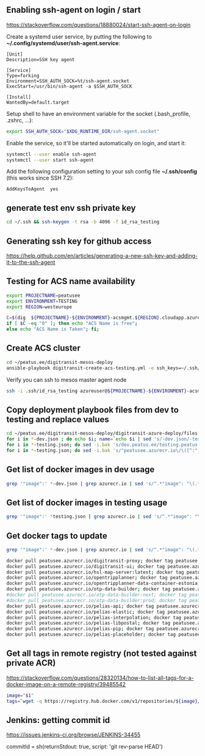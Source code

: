 ## Enabling ssh-agent on login / start

https://stackoverflow.com/questions/18880024/start-ssh-agent-on-login

Create a systemd user service, by putting the following to **~/.config/systemd/user/ssh-agent.service**:

```
[Unit]
Description=SSH key agent

[Service]
Type=forking
Environment=SSH_AUTH_SOCK=%t/ssh-agent.socket
ExecStart=/usr/bin/ssh-agent -a $SSH_AUTH_SOCK

[Install]
WantedBy=default.target
```

Setup shell to have an environment variable for the socket (.bash_profile, .zshrc, ...):

```bash
export SSH_AUTH_SOCK="$XDG_RUNTIME_DIR/ssh-agent.socket"
```

Enable the service, so it'll be started automatically on login, and start it:

```bash
systemctl --user enable ssh-agent
systemctl --user start ssh-agent
```

Add the following configuration setting to your ssh config file **~/.ssh/config** (this works since SSH 7.2):

```
AddKeysToAgent  yes
```


## generate test env ssh private key

```bash
cd ~/.ssh && ssh-keygen -t rsa -b 4096 -f id_rsa_testing
```

## Generating ssh key for github access

https://help.github.com/en/articles/generating-a-new-ssh-key-and-adding-it-to-the-ssh-agent

## Testing for ACS name availability

```bash
export PROJECTNAME=peatusee
export ENVIRONMENT=TESTING
export REGION=westeurope

C=$(dig  ${PROJECTNAME}-${ENVIRONMENT}-acsmgmt.${REGION}.cloudapp.azure.com +short | wc -l)
if [ $C -eq "0" ]; then echo "ACS Name is free"; 
else echo "ACS Name is Taken"; fi;
```

## Create ACS cluster

```bash
cd ~/peatus.ee/digitransit-mesos-deploy
ansible-playbook digitransit-create-acs-testing.yml -e ssh_keys=~/.ssh/id_rsa_testing.pub
```

Verify you can ssh to mesos master agent node

```bash
ssh -i .ssh/id_rsa_testing azureuser@${PROJECTNAME}-${ENVIRONMENT}-acsmgmt.${REGION}.cloudapp.azure.com

```


## Copy deployment playbook files from dev to testing and replace values

```bash
cd ~/peatus.ee/digitransit-mesos-deploy/digitransit-azure-deploy/files
for i in *-dev.json ; do echo $i; name=`echo $i | sed 's/-dev.json/-testing.json/g;'`; echo $name ; cp $i $name; done 
for i in *-testing.json; do sed -i.bak 's/dev.peatus.ee/testing.peatus.ee/g' $i; done 
for i in *-testing.json; do sed -i.bak 's/"peatusee.azurecr.io\/\([^:"]*\)\+\(:[^"]\+\)*"/"peatusee.azurecr.io\/\1:testing"/g' $i ; done
```

## Get list of docker images in dev usage

```bash
grep '"image":' *-dev.json | grep azurecr.io | sed 's/^.*"image": "\(.*\)\+".*$/\1/g' | sort |uniq
```

## Get list of docker images in testing usage

```bash
grep '"image":' *testing.json | grep azurecr.io | sed 's/^.*"image": "\(.*\)\+".*$/\1/g' | sort |uniq
```

## Get docker tags to update

```bash
grep '"image":' *-dev.json | grep azurecr.io | sed 's/^.*"image": "\(.*\)\+".*$/\1/g' | sort |uniq | sed 's/^\([^:]*\)\+\(.*\)$/docker pull \0; docker tag \0 \1:testing; docker push \1:testing/g'

docker pull peatusee.azurecr.io/digitransit-proxy; docker tag peatusee.azurecr.io/digitransit-proxy peatusee.azurecr.io/digitransit-proxy:testing; docker push peatusee.azurecr.io/digitransit-proxy:testing
docker pull peatusee.azurecr.io/digitransit-ui; docker tag peatusee.azurecr.io/digitransit-ui peatusee.azurecr.io/digitransit-ui:testing; docker push peatusee.azurecr.io/digitransit-ui:testing
docker pull peatusee.azurecr.io/hsl-map-server:latest; docker tag peatusee.azurecr.io/hsl-map-server:latest peatusee.azurecr.io/hsl-map-server:testing; docker push peatusee.azurecr.io/hsl-map-server:testing
docker pull peatusee.azurecr.io/opentripplanner; docker tag peatusee.azurecr.io/opentripplanner peatusee.azurecr.io/opentripplanner:testing; docker push peatusee.azurecr.io/opentripplanner:testing
docker pull peatusee.azurecr.io/opentripplanner-data-container-estonia; docker tag peatusee.azurecr.io/opentripplanner-data-container-estonia peatusee.azurecr.io/opentripplanner-data-container-estonia:testing; docker push peatusee.azurecr.io/opentripplanner-data-container-estonia:testing
docker pull peatusee.azurecr.io/otp-data-builder; docker tag peatusee.azurecr.io/otp-data-builder peatusee.azurecr.io/otp-data-builder:testing; docker push peatusee.azurecr.io/otp-data-builder:testing
#docker pull peatusee.azurecr.io/otp-data-builder:next; docker tag peatusee.azurecr.io/otp-data-builder:next peatusee.azurecr.io/otp-data-builder:testing; docker push peatusee.azurecr.io/otp-data-builder:testing
#docker pull peatusee.azurecr.io/otp-data-builder:prod; docker tag peatusee.azurecr.io/otp-data-builder:prod peatusee.azurecr.io/otp-data-builder:testing; docker push peatusee.azurecr.io/otp-data-builder:testing
docker pull peatusee.azurecr.io/pelias-api; docker tag peatusee.azurecr.io/pelias-api peatusee.azurecr.io/pelias-api:testing; docker push peatusee.azurecr.io/pelias-api:testing
docker pull peatusee.azurecr.io/pelias-elastic; docker tag peatusee.azurecr.io/pelias-elastic peatusee.azurecr.io/pelias-elastic:testing; docker push peatusee.azurecr.io/pelias-elastic:testing
docker pull peatusee.azurecr.io/pelias-interpolation; docker tag peatusee.azurecr.io/pelias-interpolation peatusee.azurecr.io/pelias-interpolation:testing; docker push peatusee.azurecr.io/pelias-interpolation:testing
docker pull peatusee.azurecr.io/pelias-libpostal; docker tag peatusee.azurecr.io/pelias-libpostal peatusee.azurecr.io/pelias-libpostal:testing; docker push peatusee.azurecr.io/pelias-libpostal:testing
docker pull peatusee.azurecr.io/pelias-pip; docker tag peatusee.azurecr.io/pelias-pip peatusee.azurecr.io/pelias-pip:testing; docker push peatusee.azurecr.io/pelias-pip:testing
docker pull peatusee.azurecr.io/pelias-placeholder; docker tag peatusee.azurecr.io/pelias-placeholder peatusee.azurecr.io/pelias-placeholder:testing; docker push peatusee.azurecr.io/pelias-placeholder:testing


```

## Get all tags in remote registry (not tested against private ACR)

https://stackoverflow.com/questions/28320134/how-to-list-all-tags-for-a-docker-image-on-a-remote-registry/39485542

```bash
image="$1"
tags=`wget -q https://registry.hub.docker.com/v1/repositories/${image}/tags -O -  | sed -e 's/[][]//g' -e 's/"//g' -e 's/ //g' | tr '}' '\n'  | awk -F: '{print $3}'`
```

## Jenkins: getting commit id 

https://issues.jenkins-ci.org/browse/JENKINS-34455

commitId = sh(returnStdout: true, script: 'git rev-parse HEAD')